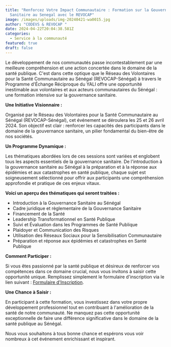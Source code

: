 ```yaml
---
title: "Renforcez Votre Impact Communautaire : Formation sur la Gouvernance
  Sanitaire au Senegal avec le REVOCAP"
image: /images/uploads/img-20240421-wa0015.jpg
author: "CODEVS & REVOCAP "
date: 2024-04-22T20:04:38.581Z
categories:
  - Service à la communauté
featured: true
draft: false
---
```

Le développement de nos communautés passe incontestablement par une meilleure compréhension et une action concertée dans le domaine de la santé publique. C'est dans cette optique que le Réseau des Volontaires pour la Santé Communautaire au Sénégal (REVOCAP-Sénégal) à travers le  Programme d'Échange Réciproque du YALI offre une opportunité inestimable aux volontaires et aux acteurs communautaires du Sénégal : une formation intensive sur la gouvernance sanitaire.

**Une Initiative Visionnaire :**

Organisé par le Réseau des Volontaires pour la Santé Communautaire au Sénégal (REVOCAP-Sénégal), cet événement se déroulera les 25 et 26 avril 2024. Son objectif est clair : renforcer les capacités des participants dans le domaine de la gouvernance sanitaire, un pilier fondamental du bien-être de nos sociétés.

**Un Programme Dynamique :**

Les thématiques abordées lors de ces sessions sont variées et englobent tous les aspects essentiels de la gouvernance sanitaire. De l'introduction à la gouvernance sanitaire au Sénégal à la préparation et à la réponse aux épidémies et aux catastrophes en santé publique, chaque sujet est soigneusement sélectionné pour offrir aux participants une compréhension approfondie et pratique de ces enjeux vitaux.

**Voici un aperçu des thématiques qui seront traitées :**
- Introduction à la Gouvernance Sanitaire au Sénégal
- Cadre juridique et règlementaire de la Gouvernance Sanitaire
- Financement de la Santé
- Leadership Transformationnel en Santé Publique
- Suivi et Évaluation dans les Programmes de Santé Publique
- Plaidoyer et Communication des Risques
- Utilisation des Réseaux Sociaux pour la Sensibilisation Communautaire
- Préparation et réponse aux épidémies et catastrophes en Santé Publique

**Comment Participer :**

Si vous êtes passionné par la santé publique et désireux de renforcer vos compétences dans ce domaine crucial, nous vous invitons à saisir cette opportunité unique. Remplissez simplement le formulaire d'inscription via le lien suivant : [Formulaire d'Inscription](https://bit.ly/3xExBZM). 

**Une Chance à Saisir :**

En participant à cette formation, vous investissez dans votre propre développement professionnel tout en contribuant à l'amélioration de la santé de notre communauté. Ne manquez pas cette opportunité exceptionnelle de faire une différence significative dans le domaine de la santé publique au Sénégal.

Nous vous souhaitons à tous bonne chance et espérons vous voir nombreux à cet événement enrichissant et inspirant.

